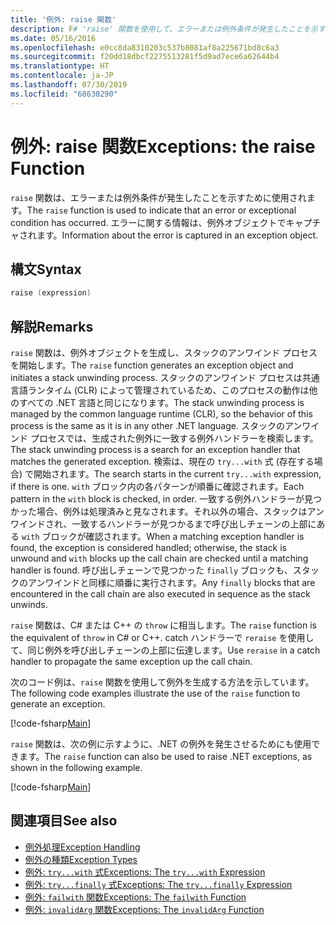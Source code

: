 ```yaml
---
title: '例外: raise 関数'
description: F# 'raise' 関数を使用して、エラーまたは例外条件が発生したことを示す方法について説明します。
ms.date: 05/16/2016
ms.openlocfilehash: e0cc8da8310203c537b8081af8a225671bd8c6a3
ms.sourcegitcommit: f20dd18dbcf2275513281f5d9ad7ece6a62644b4
ms.translationtype: HT
ms.contentlocale: ja-JP
ms.lasthandoff: 07/30/2019
ms.locfileid: "68630290"
---
```

# <a name="exceptions-the-raise-function"></a><span data-ttu-id="fad20-103">例外: raise 関数</span><span class="sxs-lookup"><span data-stu-id="fad20-103">Exceptions: the raise Function</span></span>

<span data-ttu-id="fad20-104">`raise` 関数は、エラーまたは例外条件が発生したことを示すために使用されます。</span><span class="sxs-lookup"><span data-stu-id="fad20-104">The `raise` function is used to indicate that an error or exceptional condition has occurred.</span></span> <span data-ttu-id="fad20-105">エラーに関する情報は、例外オブジェクトでキャプチャされます。</span><span class="sxs-lookup"><span data-stu-id="fad20-105">Information about the error is captured in an exception object.</span></span>

## <a name="syntax"></a><span data-ttu-id="fad20-106">構文</span><span class="sxs-lookup"><span data-stu-id="fad20-106">Syntax</span></span>

```fsharp
raise (expression)
```

## <a name="remarks"></a><span data-ttu-id="fad20-107">解説</span><span class="sxs-lookup"><span data-stu-id="fad20-107">Remarks</span></span>

<span data-ttu-id="fad20-108">`raise` 関数は、例外オブジェクトを生成し、スタックのアンワインド プロセスを開始します。</span><span class="sxs-lookup"><span data-stu-id="fad20-108">The `raise` function generates an exception object and initiates a stack unwinding process.</span></span> <span data-ttu-id="fad20-109">スタックのアンワインド プロセスは共通言語ランタイム (CLR) によって管理されているため、このプロセスの動作は他のすべての .NET 言語と同じになります。</span><span class="sxs-lookup"><span data-stu-id="fad20-109">The stack unwinding process is managed by the common language runtime (CLR), so the behavior of this process is the same as it is in any other .NET language.</span></span> <span data-ttu-id="fad20-110">スタックのアンワインド プロセスでは、生成された例外に一致する例外ハンドラーを検索します。</span><span class="sxs-lookup"><span data-stu-id="fad20-110">The stack unwinding process is a search for an exception handler that matches the generated exception.</span></span> <span data-ttu-id="fad20-111">検索は、現在の `try...with` 式 (存在する場合) で開始されます。</span><span class="sxs-lookup"><span data-stu-id="fad20-111">The search starts in the current `try...with` expression, if there is one.</span></span> <span data-ttu-id="fad20-112">`with` ブロック内の各パターンが順番に確認されます。</span><span class="sxs-lookup"><span data-stu-id="fad20-112">Each pattern in the `with` block is checked, in order.</span></span> <span data-ttu-id="fad20-113">一致する例外ハンドラーが見つかった場合、例外は処理済みと見なされます。それ以外の場合、スタックはアンワインドされ、一致するハンドラーが見つかるまで呼び出しチェーンの上部にある `with` ブロックが確認されます。</span><span class="sxs-lookup"><span data-stu-id="fad20-113">When a matching exception handler is found, the exception is considered handled; otherwise, the stack is unwound and `with` blocks up the call chain are checked until a matching handler is found.</span></span> <span data-ttu-id="fad20-114">呼び出しチェーンで見つかった `finally` ブロックも、スタックのアンワインドと同様に順番に実行されます。</span><span class="sxs-lookup"><span data-stu-id="fad20-114">Any `finally` blocks that are encountered in the call chain are also executed in sequence as the stack unwinds.</span></span>

<span data-ttu-id="fad20-115">`raise` 関数は、C# または C++ の `throw` に相当します。</span><span class="sxs-lookup"><span data-stu-id="fad20-115">The `raise` function is the equivalent of `throw` in C# or C++.</span></span> <span data-ttu-id="fad20-116">catch ハンドラーで `reraise` を使用して、同じ例外を呼び出しチェーンの上部に伝達します。</span><span class="sxs-lookup"><span data-stu-id="fad20-116">Use `reraise` in a catch handler to propagate the same exception up the call chain.</span></span>

<span data-ttu-id="fad20-117">次のコード例は、`raise` 関数を使用して例外を生成する方法を示しています。</span><span class="sxs-lookup"><span data-stu-id="fad20-117">The following code examples illustrate the use of the `raise` function to generate an exception.</span></span>

[!code-fsharp[Main](~/samples/snippets/fsharp/lang-ref-2/snippet5801.fs)]

<span data-ttu-id="fad20-118">`raise` 関数は、次の例に示すように、.NET の例外を発生させるためにも使用できます。</span><span class="sxs-lookup"><span data-stu-id="fad20-118">The `raise` function can also be used to raise .NET exceptions, as shown in the following example.</span></span>

[!code-fsharp[Main](~/samples/snippets/fsharp/lang-ref-2/snippet5802.fs)]

## <a name="see-also"></a><span data-ttu-id="fad20-119">関連項目</span><span class="sxs-lookup"><span data-stu-id="fad20-119">See also</span></span>

- [<span data-ttu-id="fad20-120">例外処理</span><span class="sxs-lookup"><span data-stu-id="fad20-120">Exception Handling</span></span>](index.md)
- [<span data-ttu-id="fad20-121">例外の種類</span><span class="sxs-lookup"><span data-stu-id="fad20-121">Exception Types</span></span>](exception-types.md)
- [<span data-ttu-id="fad20-122">例外: `try...with` 式</span><span class="sxs-lookup"><span data-stu-id="fad20-122">Exceptions: The `try...with` Expression</span></span>](the-try-with-expression.md)
- [<span data-ttu-id="fad20-123">例外: `try...finally` 式</span><span class="sxs-lookup"><span data-stu-id="fad20-123">Exceptions: The `try...finally` Expression</span></span>](the-try-finally-expression.md)
- [<span data-ttu-id="fad20-124">例外: `failwith` 関数</span><span class="sxs-lookup"><span data-stu-id="fad20-124">Exceptions: The `failwith` Function</span></span>](the-failwith-function.md)
- [<span data-ttu-id="fad20-125">例外: `invalidArg` 関数</span><span class="sxs-lookup"><span data-stu-id="fad20-125">Exceptions: The `invalidArg` Function</span></span>](the-invalidArg-function.md)
